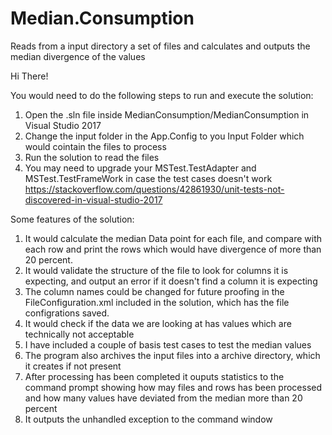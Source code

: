 # Median.Consumption
Reads from a input directory a set of files and calculates and outputs the median divergence of the values

Hi There!

You would need to do the following steps to run and execute the solution:
1. Open the .sln file inside MedianConsumption/MedianConsumption in Visual Studio 2017
2. Change the input folder in the App.Config to you Input Folder which would cointain the files to process
3. Run the solution to read the files
4. You may need to upgrade your MSTest.TestAdapter and MSTest.TestFrameWork in case the test cases doesn't work
https://stackoverflow.com/questions/42861930/unit-tests-not-discovered-in-visual-studio-2017

Some features of the solution:
1. It would calculate the median Data point for each file, and compare with each row and print the rows which would have divergence 
of more than 20 percent.
2. It would validate the structure of the file to look for columns it is expecting, and output an error if it doesn't find a column 
it is expecting
3. The column names could be changed for future proofing in the FileConfiguration.xml included in the solution, which has the file 
configrations saved.
4. It would check if the data we are looking at has values which are technically not acceptable
5. I have included a couple of basis test cases to test the median values
6. The program also archives the input files into a archive directory, which it creates if not present
7. After processing has been completed it ouputs statistics to the command prompt showing how may files and rows has been processed 
and how many values have deviated from the median more than 20 percent
8. It outputs the unhandled exception to the command window
